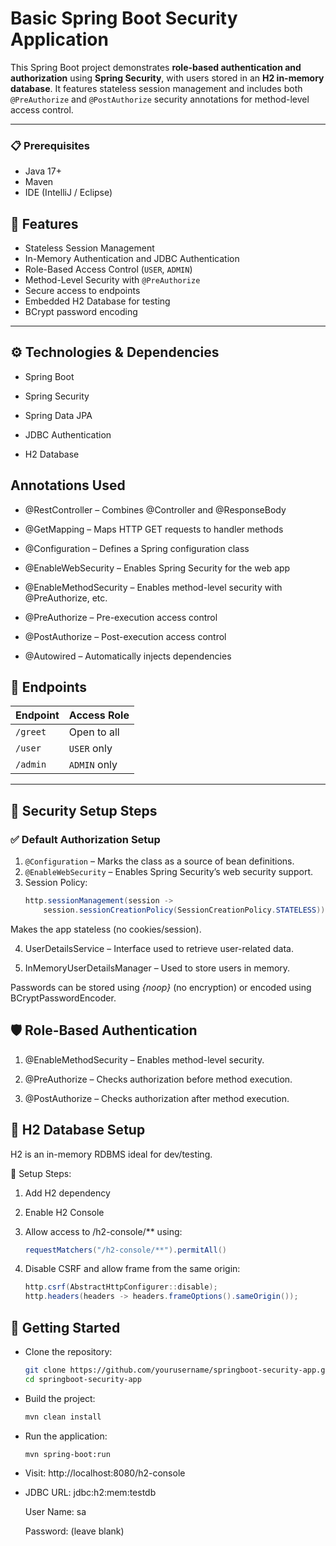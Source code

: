 # Basic Spring Boot Security Application

This Spring Boot project demonstrates **role-based authentication and authorization** using **Spring Security**, with users stored in an **H2 in-memory database**. It features stateless session management and includes both `@PreAuthorize` and `@PostAuthorize` security annotations for method-level access control.

---
### 📋 Prerequisites
- Java 17+
- Maven
- IDE (IntelliJ / Eclipse)

## 📌 Features

- Stateless Session Management
- In-Memory Authentication and JDBC Authentication
- Role-Based Access Control (`USER`, `ADMIN`)
- Method-Level Security with `@PreAuthorize`
- Secure access to endpoints
- Embedded H2 Database for testing
- BCrypt password encoding

---
## ⚙️ Technologies & Dependencies
- Spring Boot

- Spring Security

- Spring Data JPA

- JDBC Authentication

- H2 Database

## Annotations Used
- @RestController – Combines @Controller and @ResponseBody

- @GetMapping – Maps HTTP GET requests to handler methods

- @Configuration – Defines a Spring configuration class

- @EnableWebSecurity – Enables Spring Security for the web app

- @EnableMethodSecurity – Enables method-level security with @PreAuthorize, etc.

- @PreAuthorize – Pre-execution access control

- @PostAuthorize – Post-execution access control

- @Autowired – Automatically injects dependencies

## 📁 Endpoints

| Endpoint     | Access Role |
|--------------|-------------|
| `/greet`     | Open to all |
| `/user`      | `USER` only |
| `/admin`     | `ADMIN` only |

---

## 🔐 Security Setup Steps

### ✅ Default Authorization Setup

1. `@Configuration` – Marks the class as a source of bean definitions.
2. `@EnableWebSecurity` – Enables Spring Security’s web security support.
3. Session Policy:
   ```java
   http.sessionManagement(session -> 
       session.sessionCreationPolicy(SessionCreationPolicy.STATELESS))
   
 Makes the app stateless (no cookies/session).

4. UserDetailsService – Interface used to retrieve user-related data.

5. InMemoryUserDetailsManager – Used to store users in memory.

Passwords can be stored using *{noop}* (no encryption) or encoded using BCryptPasswordEncoder.

## 🛡️ Role-Based Authentication
1. @EnableMethodSecurity – Enables method-level security.

2. @PreAuthorize – Checks authorization before method execution.

3. @PostAuthorize – Checks authorization after method execution.

## 💾 H2 Database Setup
H2 is an in-memory RDBMS ideal for dev/testing.

🔧 Setup Steps:
1. Add H2 dependency

2. Enable H2 Console

3. Allow access to /h2-console/** using:
   ``` java
   requestMatchers("/h2-console/**").permitAll()
4. Disable CSRF and allow frame from the same origin:
   ```java
   http.csrf(AbstractHttpConfigurer::disable);
   http.headers(headers -> headers.frameOptions().sameOrigin());

## 🚀 Getting Started
- Clone the repository:
   ```bash
   git clone https://github.com/yourusername/springboot-security-app.git
   cd springboot-security-app
   
- Build the project:

  ``` bash
  mvn clean install
  
- Run the application:

  ``` bash
  mvn spring-boot:run
  
- Visit: http://localhost:8080/h2-console

- JDBC URL: jdbc:h2:mem:testdb

  User Name: sa

  Password: (leave blank)
   



